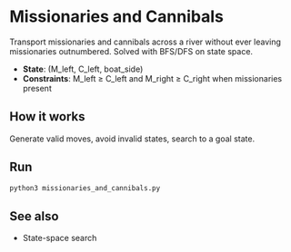 # Missionaries and Cannibals

Transport missionaries and cannibals across a river without ever leaving missionaries outnumbered. Solved with BFS/DFS on state space.

- **State**: (M_left, C_left, boat_side)
- **Constraints**: M_left ≥ C_left and M_right ≥ C_right when missionaries present

## How it works
Generate valid moves, avoid invalid states, search to a goal state.

## Run
```bash
python3 missionaries_and_cannibals.py
```

## See also
- State-space search
